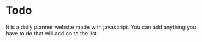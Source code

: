 # Todo
It is a daily planner website made with javascript. You can add anything you have to do that will add on to the list.
